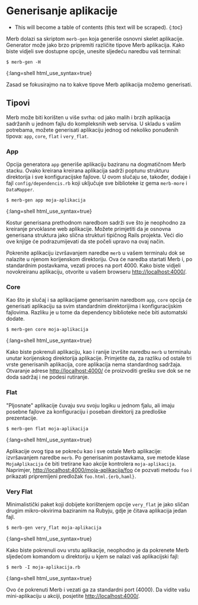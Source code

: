 # Generisanje aplikacije

* This will become a table of contents (this text will be scraped).
{:toc}

Merb dolazi sa skriptom ``merb-gen`` koja generiše osnovni skelet aplikacije.
Generator može jako brzo pripremiti različite tipove Merb aplikacija. Kako
biste vidjeli sve dostupne opcije, unesite sljedeću naredbu vaš terminal:

    $ merb-gen -H
{:lang=shell html_use_syntax=true}

Zasad se fokusirajmo na to kakve tipove Merb aplikacija možemo generisati.

## Tipovi
Merb može biti korišten u više svrha: od jako malih i brzih aplikacija
sadržanih u jednom fajlu do kompleksnih web servisa.
U skladu s vašim potrebama, možete generisati aplikaciju jednog od nekoliko
ponuđenih tipova: ``app``, ``core``, ``flat`` i ``very_flat``.

### App
Opcija generatora ``app`` generiše aplikaciju baziranu na dogmatičnom Merb
stacku.
Ovako kreirana kreirana aplikacija sadrži poptunu strukturu direktorija
i sve konfiguracijske fajlove.
U ovom slučaju se, također, dodaje i fajl ``config/dependencis.rb`` koji
uključuje sve biblioteke iz gema ``merb-more`` i ``DataMapper``.

    $ merb-gen app moja-aplikacija
{:lang=shell html_use_syntax=true}

Kostur generisana prethodnom naredbom sadrži sve što je neophodno za kreiranje
prvoklasne web aplikacije.
Možete primjetiti da je osnovna generisana struktura jako slična strukturi
tipičnog Rails projekta.
Veći dio ove knjige će podrazumijevati da ste počeli upravo na ovaj način.

Pokrenite aplikaciju izvršavanjem naredbe ``merb`` u vašem terminalu dok
se nalazite u njenom korijenskom direktoriju.
Ova će naredba startati Merb i, po standardnim postavkama, vezati proces na
port 4000.
Kako biste vidjeli novokreiranu aplikaciju, otvorite u vašem browseru
[http://localhost:4000/][localhost].

### Core
Kao što je slučaj i sa aplikacijame generisanim naredbom ``app``, ``core``
opcija će generisati aplikaciju sa svim standardnim direktorijima i
konfiguracijskim fajlovima.
Razliku je u tome da dependency biblioteke neće biti automatski dodate.

    $ merb-gen core moja-aplikacija
{:lang=shell html_use_syntax=true}

Kako biste pokrenuli aplikaciju, kao i ranije izvršite naredbu ``merb`` u
terminalu unutar korijenskog direktorija aplikacije.
Primjetite da, za razliku od ostale tri vrste generisanih aplikacija, core
aplikacija nema standardnog sadržaja.
Otvaranje adrese [http://localhost:4000/][localhost] će proizvoditi grešku sve
dok se ne doda sadržaj i ne podesi rutiranje.

### Flat
"Pljosnate" aplikacije čuvaju svu svoju logiku u jednom fjalu, ali imaju
posebne fajlove za konfiguraciju i poseban direktorij za predloške
prezentacije.

    $ merb-gen flat moja-aplikacija
{:lang=shell html_use_syntax=true}

Aplikacije ovog tipa se pokreću kao i sve ostale Merb aplikacije: izvršavanjem
naredbe ``merb``.
Po generisanim postavkama, sve metode klase ``MojaAplikacija`` će biti
tretirane kao akcije kontrolera ``moja-aplikacija``.
Naprimjer,
[http://localhost:4000/moja-aplikacija/foo][localhost-my-app-foo] će pozvati
metodu ``foo`` i prikazati pripremljeni predložak ``foo.html.{erb,haml}``.

### Very Flat
Minimalistički paket koji dobijete korištenjem opcije ``very_flat`` je jako
sličan drugim mikro-okvirima baziranim na Rubyju, gdje je čitava aplikacija
jedan fajl.

    $ merb-gen very_flat moja-aplikacija
{:lang=shell html_use_syntax=true}

Kako biste pokrenuli ovu vrstu aplikacije, neophodno je da pokrenete Merb
sljedećom komandom u direktoriju u kjem se nalazi vaš aplikacijski fajl:

    $ merb -I moja-aplikacija.rb
{:lang=shell html_use_syntax=true}

Ovo će pokrenuti Merb i vezati ga za standardni port (4000).
Da vidite vašu mini-aplikaciju u akciji, posjetite
[http://localhost:4000/][localhost].

[localhost]:              http://localhost:4000/
[localhost-my-app-foo]:   http://localhost:4000/